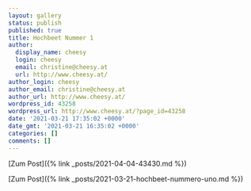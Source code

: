 ```yaml
---
layout: gallery
status: publish
published: true
title: Hochbeet Nummer 1
author:
  display_name: cheesy
  login: cheesy
  email: christine@cheesy.at
  url: http://www.cheesy.at/
author_login: cheesy
author_email: christine@cheesy.at
author_url: http://www.cheesy.at/
wordpress_id: 43258
wordpress_url: http://www.cheesy.at/?page_id=43258
date: '2021-03-21 17:35:02 +0000'
date_gmt: '2021-03-21 16:35:02 +0000'
categories: []
comments: []
---
```

<!-- wp:core-embed/wordpress {"url":"http://www.cheesy.at/2021/04/43430/","type":"rich","providerNameSlug":"cheesy-at","className":""} -->
[Zum Post]({% link _posts/2021-04-04-43430.md %})
<!-- /wp:core-embed/wordpress -->
<!-- wp:core-embed/wordpress {"url":"http://www.cheesy.at/2021/03/hochbeet-nummero-uno/","type":"rich","providerNameSlug":"cheesy-at","className":""} -->
[Zum Post]({% link _posts/2021-03-21-hochbeet-nummero-uno.md %})
<!-- /wp:core-embed/wordpress -->
<!-- wp:paragraph --><!-- /wp:paragraph -->
